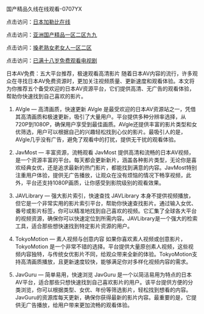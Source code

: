 国产精品久线在线观看-0707YX

点击访问：<a href="https://bered.pages.dev/">日本加勒比在线</a>

点击访问：<a href="https://rtj-3zo.pages.dev/">亚洲国产精品一区二区九九</a>

点击访问：<a href="https://vassv.pages.dev/">搡老熟女老女人一区二区</a>

点击访问：<a href="https://gsd-agv.pages.dev/">已满十八岁免费观看电视剧</a>

日本AV免费：五大平台推荐，极速观看高清影片
随着日本AV内容的流行，许多观众在寻找日本AV免费资源时，更加关注视频质量、更新速度和观看体验。本文将为你推荐五个备受欢迎的日本AV资源平台，它们提供高清、无广告的观看体验，帮助你快速找到自己喜欢的影片。

1. AVgle — 高清画质，快速更新
AVgle 是最受欢迎的日本AV资源站之一，凭借其高清画质和极速更新，吸引了大量用户。平台提供多种分辨率选择，从720P到1080P，确保用户享受到最佳画质。AVgle还提供丰富的影片类型和女优筛选，用户可以根据自己的兴趣轻松找到心仪的影片。最吸引人的是，AVgle几乎没有广告，避免了观看中的打扰，提供无干扰的观看体验。

2. JavMost — 丰富资源，流畅观看
JavMost 提供高清和流畅的日本AV视频，是一个资源丰富的平台。每天都会更新新片，涵盖各种影片类型，无论你是喜欢经典女优，还是追求最新的热门影片，都能找到满意的内容。JavMost特别注重用户体验，提供无广告播放，让观众在没有烦恼的情况下畅享视频，此外，平台还支持1080P画质，让你感受到影院级别的观看效果。

3. JAVLibrary — 强大影片索引，快速查找
JAVLibrary 本身不提供视频播放，但它是一个非常实用的影片索引平台，帮助你快速查找影片。通过输入女优、番号或影片标签，你可以精准地找到自己喜欢的视频。它汇集了全球各大平台的视频资源，确保你可以快速定位到所需内容。JAVLibrary是一个强大的检索工具，适合那些想快速找到特定影片资源的用户。

4. TokyoMotion — 素人视频与创意内容
如果你喜欢素人视频或创意影片，TokyoMotion 是一个非常不错的选择。平台提供大量原创素人视频，这些视频内容独特，与传统女优影片不同，给观众带来全新的体验。TokyoMotion支持高清画质播放，且更新速度较快，能够满足你对多样化视频内容的需求。

5. JavGuru — 简单易用，快速浏览
JavGuru 是一个以简洁易用为特点的日本AV平台，适合那些只想快速找到自己喜欢影片的用户。该平台提供方便的分类浏览，你可以根据类型、女优、年份等筛选影片，轻松找到想看的内容。JavGuru的资源库每天更新，确保你获得最新的影片内容。最重要的是，它提供无广告播放，给用户带来更加流畅的观看体验。

<span style="display:none;">[Canonical link]( https://github.com/hann20250707/hann13 ）</span>
